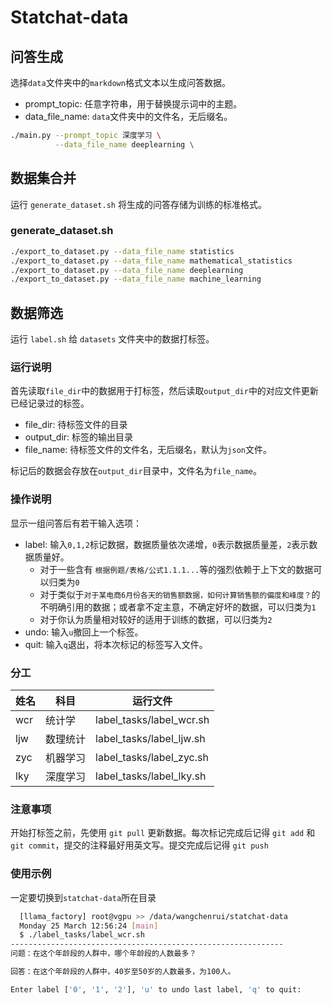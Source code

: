 # Statchat-data

## 问答生成

选择`data`文件夹中的`markdown`格式文本以生成问答数据。

- prompt_topic: 任意字符串，用于替换提示词中的主题。
- data_file_name: `data`文件夹中的文件名，无后缀名。

```bash
./main.py --prompt_topic 深度学习 \
          --data_file_name deeplearning \
```

## 数据集合并

运行 `generate_dataset.sh` 将生成的问答存储为训练的标准格式。

### generate_dataset.sh
```bash
./export_to_dataset.py --data_file_name statistics
./export_to_dataset.py --data_file_name mathematical_statistics
./export_to_dataset.py --data_file_name deeplearning
./export_to_dataset.py --data_file_name machine_learning 
```

## 数据筛选

运行 `label.sh` 给 `datasets` 文件夹中的数据打标签。

### 运行说明
首先读取`file_dir`中的数据用于打标签，然后读取`output_dir`中的对应文件更新已经记录过的标签。

- file_dir: 待标签文件的目录
- output_dir: 标签的输出目录
- file_name: 待标签文件的文件名，无后缀名，默认为`json`文件。

标记后的数据会存放在`output_dir`目录中，文件名为`file_name`。

### 操作说明
显示一组问答后有若干输入选项：
- label: 输入`0,1,2`标记数据，数据质量依次递增，`0`表示数据质量差，`2`表示数据质量好。
    - 对于一些含有 `根据例题/表格/公式1.1.1...`等的强烈依赖于上下文的数据可以归类为`0`
    - 对于类似于`对于某电商6月份各天的销售额数据，如何计算销售额的偏度和峰度？`的不明确引用的数据；或者拿不定主意，不确定好坏的数据，可以归类为`1`
    - 对于你认为质量相对较好的适用于训练的数据，可以归类为`2`
- undo: 输入`u`撤回上一个标签。
- quit: 输入`q`退出，将本次标记的标签写入文件。

### 分工

|姓名|科目|运行文件|
|---|---|---|
wcr|统计学|label_tasks/label_wcr.sh|
ljw|数理统计|label_tasks/label_ljw.sh|
zyc|机器学习|label_tasks/label_zyc.sh|
lky|深度学习|label_tasks/label_lky.sh|

### 注意事项

开始打标签之前，先使用 `git pull` 更新数据。每次标记完成后记得 `git add` 和 `git commit`，提交的注释最好用英文写。提交完成后记得 `git push`

### 使用示例
一定要切换到`statchat-data`所在目录
```bash
  [llama_factory] root@vgpu >> /data/wangchenrui/statchat-data 
  Monday 25 March 12:56:24 [main]
  $ ./label_tasks/label_wcr.sh 
-------------------------------------------------------------
问题：在这个年龄段的人群中，哪个年龄段的人数最多？

回答：在这个年龄段的人群中，40岁至50岁的人数最多，为100人。

Enter label ['0', '1', '2'], 'u' to undo last label, 'q' to quit:   
```